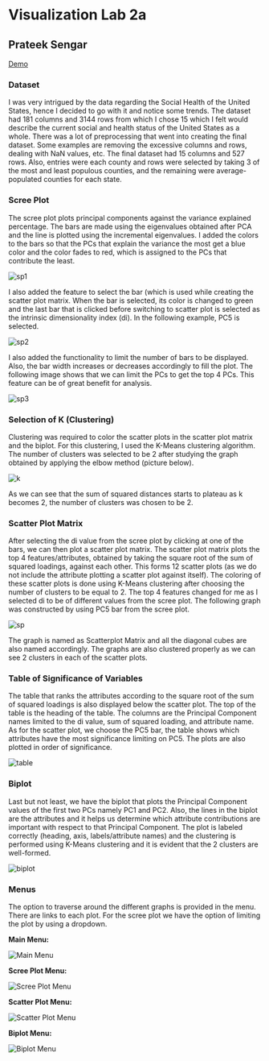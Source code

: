 # Visualization Lab 2a
## Prateek Sengar

[Demo](https://youtu.be/vIOKOyaWU6c)

### Dataset
I was very intrigued by the data regarding the Social Health of the United States, hence I decided to go with it and notice some trends. The dataset had 181 columns and 3144 rows from which I chose 15 which I felt would describe the current social and health status of the United States as a whole. There was a lot of preprocessing that went into creating the final dataset. Some examples are removing the excessive columns and rows, dealing with NaN values, etc. The final dataset had 15 columns and 527 rows. Also, entries were each county and rows were selected by taking 3 of the most and least populous counties, and the remaining were average-populated counties for each state.

### Scree Plot
The scree plot plots principal components against the variance explained percentage. The bars are made using the eigenvalues obtained after PCA and the line is plotted using the incremental eigenvalues. I added the colors to the bars so that the PCs that explain the variance the most get a blue color and the color fades to red, which is assigned to the PCs that contribute the least.

![sp1](screenshots/ss1.png)

I also added the feature to select the bar (which is used while creating the scatter plot matrix. When the bar is selected, its color is changed to green and the last bar that is clicked before switching to scatter plot is selected as the intrinsic dimensionality index (di). In the following example, PC5 is selected.

![sp2](screenshots/ss2.png)

I also added the functionality to limit the number of bars to be displayed. Also, the bar width increases or decreases accordingly to fill the plot. The following image shows that we can limit the PCs to get the top 4 PCs. This feature can be of great benefit for analysis.

![sp3](screenshots/ss3.png)

### Selection of K (Clustering)
Clustering was required to color the scatter plots in the scatter plot matrix and the biplot. For this clustering, I used the K-Means clustering algorithm. The number of clusters was selected to be 2 after studying the graph obtained by applying the elbow method (picture below).

![k](screenshots/ss4.png)

As we can see that the sum of squared distances starts to plateau as k becomes 2, the number of clusters was chosen to be 2.

### Scatter Plot Matrix
After selecting the di value from the scree plot by clicking at one of the bars, we can then plot a scatter plot matrix. The scatter plot matrix plots the top 4 features/attributes, obtained by taking the square root of the sum of squared loadings, against each other. This forms 12 scatter plots (as we do not include the attribute plotting a scatter plot against itself). The coloring of these scatter plots is done using K-Means clustering after choosing the number of clusters to be equal to 2. The top 4 features changed for me as I selected di to be of different values from the scree plot. The following graph was constructed by using PC5 bar from the scree plot.

![sp](screenshots/ss5.png)

The graph is named as Scatterplot Matrix and all the diagonal cubes are also named accordingly. The graphs are also clustered properly as we can see 2 clusters in each of the scatter plots.

### Table of Significance of Variables
The table that ranks the attributes according to the square root of the sum of squared loadings is also displayed below the scatter plot. The top of the table is the heading of the table. The columns are the Principal Component names limited to the di value, sum of squared loading, and attribute name. As for the scatter plot, we choose the PC5 bar, the table shows which attributes have the most significance limiting on PC5. The plots are also plotted in order of significance.

![table](screenshots/ss6.png)

### Biplot
Last but not least, we have the biplot that plots the Principal Component values of the first two PCs namely PC1 and PC2. Also, the lines in the biplot are the attributes and it helps us determine which attribute contributions are important with respect to that Principal Component. The plot is labeled correctly (heading, axis, labels/attribute names) and the clustering is performed using K-Means clustering and it is evident that the 2 clusters are well-formed.

![biplot](screenshots/ss7.png)

### Menus
The option to traverse around the different graphs is provided in the menu. There are links to each plot. For the scree plot we have the option of limiting the plot by using a dropdown.

**Main Menu:**

![Main Menu](screenshots/ss8.png)

**Scree Plot Menu:**

![Scree Plot Menu](screenshots/ss9.png)

**Scatter Plot Menu:**

![Scatter Plot Menu](screenshots/ss10.png)

**Biplot Menu:**

![Biplot Menu](screenshots/ss11.png)


